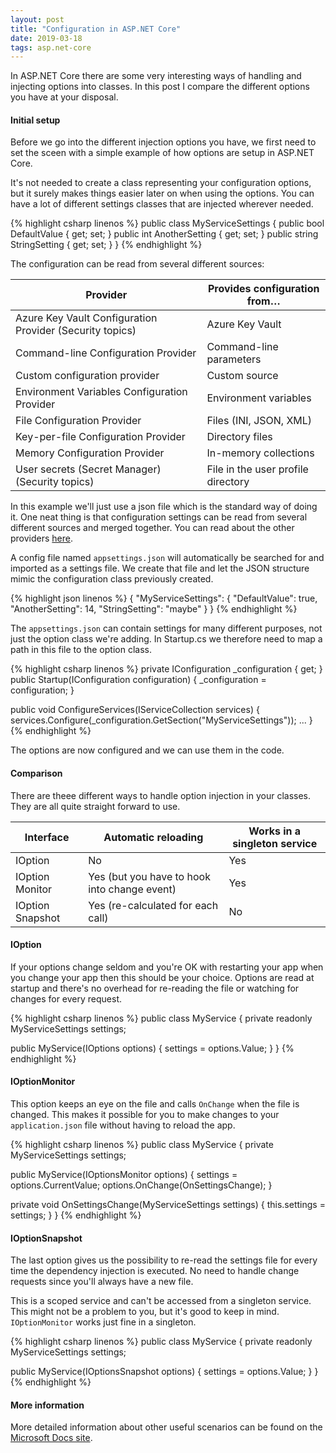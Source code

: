 ```yaml
---
layout: post
title: "Configuration in ASP.NET Core"
date: 2019-03-18
tags: asp.net-core
---
```


<p class="intro"><span class="dropcap">I</span>n ASP.NET Core there are some very interesting ways of handling and injecting options into classes. In this post I compare the different options you have at your disposal.</p>

#### Initial setup

Before we go into the different injection options you have, we first need to set the sceen with a simple example of how options are setup in ASP.NET Core.

It's not needed to create a class representing your configuration options, but it surely makes things easier later on when using the options. You can have a lot of different settings classes that are injected wherever needed.

{% highlight csharp linenos %}
public class MyServiceSettings
{
  public bool DefaultValue { get; set; }
  public int AnotherSetting { get; set; }
  public string StringSetting { get; set; }
}
{% endhighlight %}

The configuration can be read from several different sources:

Provider |Provides configuration from…
--- | ---
Azure Key Vault Configuration Provider (Security topics) | Azure Key Vault
Command-line Configuration Provider | Command-line parameters
Custom configuration provider | Custom source
Environment Variables Configuration Provider | Environment variables
File Configuration Provider | Files (INI, JSON, XML)
Key-per-file Configuration Provider | Directory files
Memory Configuration Provider | In-memory collections
User secrets (Secret Manager) (Security topics) | File in the user profile directory

In this example we'll just use a json file which is the standard way of doing it. One neat thing is that configuration settings can be read from several different sources and merged together. You can read about the other providers [here](https://docs.microsoft.com/en-gb/aspnet/core/fundamentals/configuration/index?view=aspnetcore-2.2).

A config file named <code class="code">appsettings.json</code> will automatically be searched for and imported as a settings file. We create that file and let the JSON structure mimic the configuration class previously created.

{% highlight json linenos %}
{
  "MyServiceSettings": {
    "DefaultValue": true,
    "AnotherSetting": 14,
    "StringSetting": "maybe"
  }
}
{% endhighlight %}

The <code class="code">appsettings.json</code> can contain settings for many different purposes, not just the option class we're adding. In Startup.cs we therefore need to map a path in this file to the option class.

{% highlight csharp linenos %}
private IConfiguration _configuration { get; }
public Startup(IConfiguration configuration)
{
  _configuration = configuration;
}

public void ConfigureServices(IServiceCollection services)
{
  services.Configure<MyServiceSettings>(_configuration.GetSection("MyServiceSettings"));
  ...
}
{% endhighlight %}

The options are now configured and we can use them in the code.

#### Comparison

There are theee different ways to handle option injection in your classes. They are all quite straight forward to use. 

Interface | Automatic reloading | Works in a singleton service
--- | --- | ---
IOption | No | Yes
IOption Monitor | Yes (but you have to hook into change event) | Yes
IOption Snapshot | Yes (re-calculated for each call) | No

#### IOption

If your options change seldom and you're OK with restarting your app when you change your app then this should be your choice. Options are read at startup and there's no overhead for re-reading the file or watching for changes for every request.

{% highlight csharp linenos %}
public class MyService
{
  private readonly MyServiceSettings settings;

  public MyService(IOptions<MyServiceSettings> options)
  {
    settings = options.Value;
  }
}
{% endhighlight %}

#### IOptionMonitor

This option keeps an eye on the file and calls <code class="code">OnChange</code> when the file is changed. This makes it possible for you to make changes to your <code class="code">application.json</code> file without having to reload the app. 

{% highlight csharp linenos %}
public class MyService
{
  private MyServiceSettings settings;

  public MyService(IOptionsMonitor<MyServiceSettings> options)
  {
    settings = options.CurrentValue;
    options.OnChange(OnSettingsChange);
  }

  private void OnSettingsChange(MyServiceSettings settings)
  {
    this.settings = settings;
  }
}
{% endhighlight %}

#### IOptionSnapshot

The last option gives us the possibility to re-read the settings file for every time the dependency injection is executed. No need to handle change requests since you'll always have a new file.

This is a scoped service and can't be accessed from a singleton service. This might not be a problem to you, but it's good to keep in mind. <code class="code">IOptionMonitor</code> works just fine in a singleton.

{% highlight csharp linenos %}
public class MyService
{
  private readonly MyServiceSettings settings;

  public MyService(IOptionsSnapshot<MyServiceSettings> options)
  {
    settings = options.Value;
  }
}
{% endhighlight %}

#### More information

More detailed information about other useful scenarios can be found on the [Microsoft Docs site](https://docs.microsoft.com/en-us/aspnet/core/fundamentals/configuration/options?view=aspnetcore-2.1).